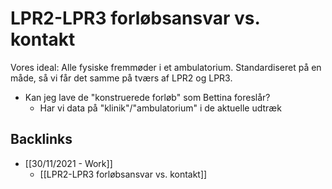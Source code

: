 # LPR2-LPR3 forløbsansvar vs. kontakt
Vores ideal: Alle fysiske fremmøder i et ambulatorium. Standardiseret på en måde, så vi får det samme på tværs af LPR2 og LPR3.

* Kan jeg lave de "konstruerede forløb" som Bettina foreslår?
	* Har vi data på "klinik"/"ambulatorium" i de aktuelle udtræk



## Backlinks
* [[30/11/2021 - Work]]
	* [[LPR2-LPR3 forløbsansvar vs. kontakt]]

<!-- #p0 -->

<!-- {BearID:C96044AB-09D2-4D2B-A8E0-73C2B57B9CE3-95783-00000493D6AB0823} -->

